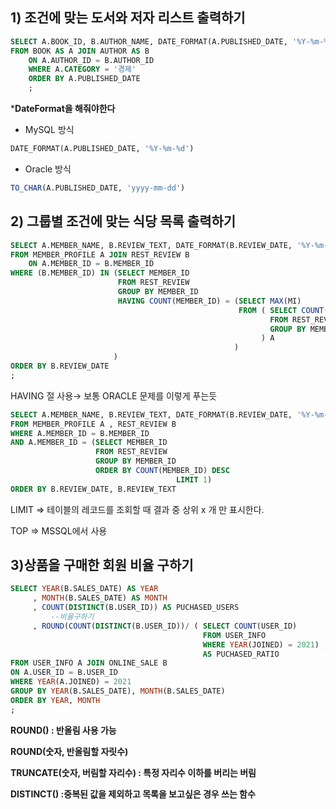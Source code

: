 ## 1) 조건에 맞는 도서와 저자 리스트 출력하기

```sql
SELECT A.BOOK_ID, B.AUTHOR_NAME, DATE_FORMAT(A.PUBLISHED_DATE, '%Y-%m-%d') AS PUBLISHED_DATE 
FROM BOOK AS A JOIN AUTHOR AS B
    ON A.AUTHOR_ID = B.AUTHOR_ID
    WHERE A.CATEGORY = '경제'
    ORDER BY A.PUBLISHED_DATE
    ;
```

***DateFormat을 해줘야한다** 

- MySQL 방식

```sql
DATE_FORMAT(A.PUBLISHED_DATE, '%Y-%m-%d')
```

- Oracle 방식

```sql
TO_CHAR(A.PUBLISHED_DATE, 'yyyy-mm-dd')
```
## 2) 그룹별 조건에 맞는 식당 목록 출력하기

```sql
SELECT A.MEMBER_NAME, B.REVIEW_TEXT, DATE_FORMAT(B.REVIEW_DATE, '%Y-%m-%d') REVIEW_DATE
FROM MEMBER_PROFILE A JOIN REST_REVIEW B
    ON A.MEMBER_ID = B.MEMBER_ID
WHERE (B.MEMBER_ID) IN (SELECT MEMBER_ID
                        FROM REST_REVIEW
                        GROUP BY MEMBER_ID 
                        HAVING COUNT(MEMBER_ID) = (SELECT MAX(MI)
                                                   FROM ( SELECT COUNT(MEMBER_ID) MI
                                                          FROM REST_REVIEW
                                                          GROUP BY MEMBER_ID 
                                                        ) A                
                                                  )
                       )
ORDER BY B.REVIEW_DATE
;
```

HAVING 절 사용→ 보통 ORACLE 문제를 이렇게 푸는듯

```sql
SELECT A.MEMBER_NAME, B.REVIEW_TEXT, DATE_FORMAT(B.REVIEW_DATE, '%Y-%m-%d') AS REVIEW_DATE
FROM MEMBER_PROFILE A , REST_REVIEW B
WHERE A.MEMBER_ID = B.MEMBER_ID 
AND A.MEMBER_ID = (SELECT MEMBER_ID
                   FROM REST_REVIEW
                   GROUP BY MEMBER_ID
                   ORDER BY COUNT(MEMBER_ID) DESC
									 LIMIT 1)
ORDER BY B.REVIEW_DATE, B.REVIEW_TEXT
```

LIMIT ⇒ 테이블의 레코드를 조회할 때 결과 중 상위 x 개 만 표시한다.

TOP ⇒ MSSQL에서 사용


## 3)상품을 구매한 회원 비율 구하기

```sql
SELECT YEAR(B.SALES_DATE) AS YEAR
     , MONTH(B.SALES_DATE) AS MONTH 
     , COUNT(DISTINCT(B.USER_ID)) AS PUCHASED_USERS
		 --비율구하기
     , ROUND(COUNT(DISTINCT(B.USER_ID))/ ( SELECT COUNT(USER_ID) 
                                           FROM USER_INFO 
                                           WHERE YEAR(JOINED) = 2021) ,1) 
                                           AS PUCHASED_RATIO 
FROM USER_INFO A JOIN ONLINE_SALE B
ON A.USER_ID = B.USER_ID
WHERE YEAR(A.JOINED) = 2021
GROUP BY YEAR(B.SALES_DATE), MONTH(B.SALES_DATE)
ORDER BY YEAR, MONTH
;
```

**ROUND() : 반올림 사용 가능**

**ROUND(숫자, 반올림할 자릿수)**

**TRUNCATE(숫자, 버림할 자리수) : 특정 자리수 이하를 버리는 버림**

**DISTINCT() :중복된 값을 제외하고 목록을 보고싶은 경우 쓰는 함수**
